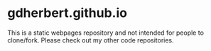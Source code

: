 gdherbert.github.io
===================

This is a static webpages repository and not intended for people to clone/fork. Please check out my other code repositories.
